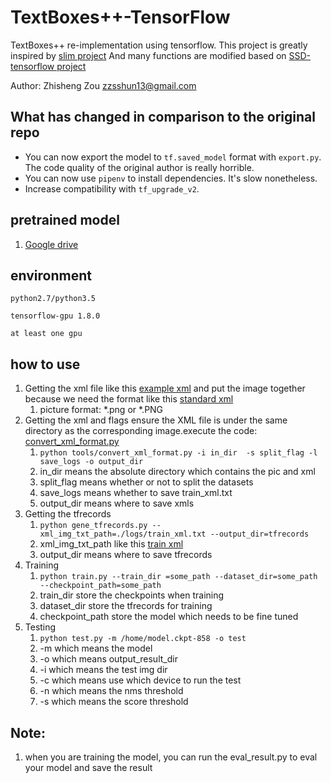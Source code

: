 # TextBoxes++-TensorFlow
TextBoxes++ re-implementation using tensorflow.
This project is greatly inspired by [slim project](https://github.com/tensorflow/tensorflow/tree/master/tensorflow/contrib/slim)
And many functions are modified based on [SSD-tensorflow project](https://github.com/balancap/SSD-Tensorflow)

Author:
	Zhisheng Zou zzsshun13@gmail.com

## What has changed in comparison to the original repo

- You can now export the model to `tf.saved_model` format with `export.py`. The code quality of the original author is really horrible.
- You can now use `pipenv` to install dependencies. It's slow nonetheless.
- Increase compatibility with `tf_upgrade_v2`.

## pretrained model 
1. [Google drive](https://drive.google.com/open?id=1kkRyVrx9iFtwEar6OJBKWNVyTLSYsF28)

## environment
` python2.7/python3.5 ` 

`tensorflow-gpu 1.8.0`

`at least one gpu`

## how to use

1. Getting the  xml file like this [example xml](./demo/example/image0.xml) and put the image together because we need the format like this [standard xml](./demo/example/standard.xml)
   1. picture format: *.png or *.PNG
2. Getting the xml and flags
   ensure the XML file is under the same directory as the corresponding image.execute the code: [convert_xml_format.py](./tools/convert_xml_format.py)
   1. `python tools/convert_xml_format.py -i in_dir  -s split_flag -l save_logs -o output_dir` 
   2. in_dir means the absolute directory which contains the pic and xml
   3. split_flag means whether or not to split the datasets
   4. save_logs means whether to save train_xml.txt
   5. output_dir means where to save xmls
3. Getting the tfrecords
   1. `python gene_tfrecords.py --xml_img_txt_path=./logs/train_xml.txt --output_dir=tfrecords` 
   2. xml_img_txt_path like this [train xml](./logs/train_xml.txt)
   3. output_dir means where to save tfrecords
4. Training
   1. `python train.py --train_dir =some_path --dataset_dir=some_path --checkpoint_path=some_path`
   2. train_dir  store the checkpoints when training
   3. dataset_dir store the tfrecords for training
   4. checkpoint_path store the model which needs to be fine tuned
5. Testing
   1. `python test.py -m /home/model.ckpt-858 -o test`
   2. -m which means the model
   3. -o which means output_result_dir
   4. -i which means the test img dir
   5. -c which means use which device to run the test
   6. -n which means the nms threshold
   7. -s which means the score threshold



## Note:

1. when you are training the model, you can run the eval_result.py to eval your model and save the result
